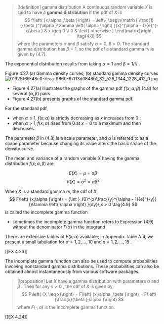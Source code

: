 > [!definition] gamma distribution
> A continuous random variable $X$ is said to have a **gamma distribution** if the pdf of $X$ is
> $$
> f\left( {x;\alpha ,\beta }\right) = \left\{ \begin{matrix} \frac{1}{{\beta }^{\alpha }\Gamma \left( \alpha \right) }{x}^{\alpha - 1}{e}^{-x/\beta } & x \geq 0 \\ 0 & \text{ otherwise } \end{matrix}\right. \tag{4.8}
> $$
> where the parameters $\alpha$ and $\beta$ satisfy $\alpha > 0$, $\beta > 0$. 
> The standard gamma distribution has $\beta = 1$, so the pdf of a standard gamma rv is given by (4.7).
> 
The exponential distribution results from taking $\alpha = 1$ and $\beta = 1/\lambda$ .

Figure 4.27 
(a) Gamma density curves; 
(b) standard gamma density curves
![01925166-48c0-7eca-9860-67f13d0848b1_32_526_1344_1228_412_0.jpg](images/01925166-48c0-7eca-9860-67f13d0848b1_32_526_1344_1228_412_0.jpg)

- Figure 4.27(a) illustrates the graphs of the gamma pdf $f\left( {x;\alpha ,\beta }\right)$ (4.8) for several $\left( {\alpha ,\beta }\right)$ pairs
- Figure 4.27(b) presents graphs of the standard gamma pdf. 

For the standard pdf, 
- when $\alpha \leq 1$, $f\left( {x;\alpha }\right)$ is strictly decreasing as $x$ increases from 0 ; 
- when $\alpha > 1, f\left( {x;\alpha }\right)$ rises from 0 at $x = 0$ to a maximum and then decreases. 

The parameter $\beta$ in (4.8) is a scale parameter, and $\alpha$ is referred to as a shape parameter because changing its value alters the basic shape of the density curve.

The mean and variance of a random variable $X$ having the gamma distribution $f\left( {x;\alpha ,\beta }\right)$ are

$$
E\left( X\right) = \mu = {\alpha \beta }$$
$$V\left( X\right) = {\sigma }^{2} = \alpha {\beta }^{2}$$

When $X$ is a standard gamma rv, the cdf of $X$,
$$
F\left( {x;\alpha }\right) = {\int }_{0}^{x}\frac{{y}^{\alpha - 1}{e}^{-y}}{\Gamma \left( \alpha \right) }{dy}\;x > 0 \tag{4.9}
$$
is called the incomplete gamma function
- sometimes the incomplete gamma function refers to Expression (4.9) without the denominator $\Gamma \left( \alpha \right)$ in the integrand

There are extensive tables of $F\left( {x;\alpha }\right)$ available; in Appendix Table A.4, we present a small tabulation for $\alpha = 1,2,\ldots ,{10}$ and $x = 1,2,\ldots ,{15}$ .

[[EX 4.23]]

The incomplete gamma function can also be used to compute probabilities involving nonstandard gamma distributions. These probabilities can also be obtained almost instantaneously from various software packages.

> [!proposition]
> Let $X$ have a gamma distribution with parameters $\alpha$ and $\beta$ . Then for any $x > 0$ , the cdf of $X$ is given by
> $$
> P\left( {X \leq x}\right) = F\left( {x;\alpha ,\beta }\right) = F\left( {\frac{x}{\beta };\alpha }\right)
> $$
> where $F\left( {\cdot ;\alpha }\right)$ is the incomplete gamma function.

[[EX 4.24]]